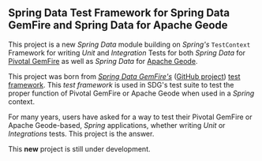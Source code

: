## Spring Data Test Framework for Spring Data GemFire and Spring Data for Apache Geode

This project is a new _Spring Data_ module building on _Spring's_
`TestContext` Framework for writing _Unit_ and _Integration_ Tests
for both _Spring Data_ for [Pivotal GemFire](https://pivotal.io/pivotal-gemfire)
as well as _Spring Data_ for [Apache Geode](http://geode.apache.org/).

This project was born from [_Spring Data GemFire's_](http://projects.spring.io/spring-data-gemfire/)
([GitHub project](https://github.com/spring-projects/spring-data-gemfire))
[test framework](https://github.com/spring-projects/spring-data-gemfire/tree/2.0.2.RELEASE/src/test/java/org/springframework/data/gemfire/test).
This _test framework_ is used in SDG's test suite to test the proper
function of Pivotal GemFire or Apache Geode when used in
a _Spring_ context.

For many years, users have asked for a way to test their Pivotal GemFire
or Apache Geode-based, _Spring_ applications, whether writing _Unit_
or _Integrations_ tests.  This project is the answer.

This **new** project is still under development.

